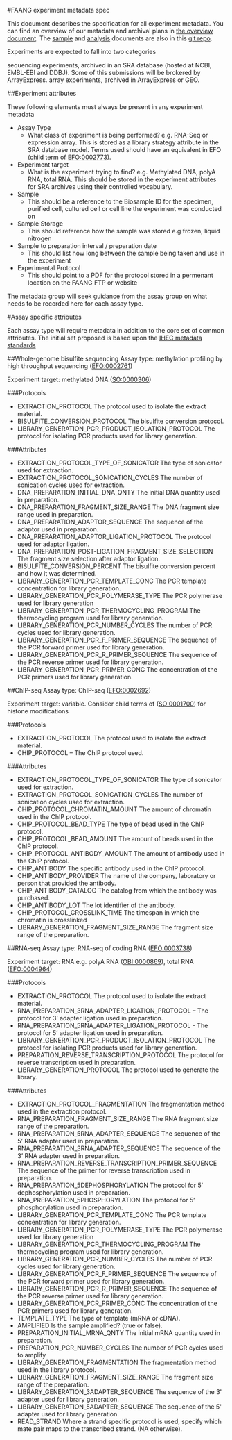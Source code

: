 #FAANG experiment metadata spec

This document describes the specification for all experiment metadata. You can find an overview of our metadata and archival plans in [the overview document](faang_metadata_overview.md). The [sample](faang_sample_metadata.md) and [analysis](faang_analysis_metadata.md) documents are also in this [git repo](https://github.com/FAANG/faang-metadata).

Experiments are expected to fall into two categories 

sequencing experiments, archived in an SRA database (hosted at NCBI, EMBL-EBI and DDBJ). Some of this submissions will be brokered by ArrayExpress.
array experiments, archived in ArrayExpress or GEO. 

##Experiment attributes

These following elements must always be present in any experiment metadata

* Assay Type
	* What class of experiment is being performed? e.g. RNA-Seq or expression array. This is stored as a library strategy attribute in the SRA database model. Terms used should have an equivalent in EFO (child term of [EFO:0002773](http://www.ebi.ac.uk/ontology-lookup/browse.do?ontName=EFO&termId=EFO%3A0002773&termName=assay%20by%20instrument)).
* Experiment target
	* What is the experiment trying to find? e.g. Methylated DNA, polyA RNA, total RNA. This should be stored in the experiment attributes for SRA archives using their controlled vocabulary.
* Sample
	* This should be a reference to the Biosample ID for the specimen, purified cell, cultured cell or cell line the experiment was conducted  on
* Sample Storage
	* This should reference how the sample was stored e.g frozen, liquid nitrogen
* Sample to preparation interval / preparation date 
	* This should list how long between the sample being taken and use in the experiment
* Experimental Protocol
	* This should point to a PDF for the protocol stored in a permenant location on the FAANG FTP or website


The metadata group will seek guidance from the assay group on what needs to be recorded here for each assay type.

#Assay specific attributes

Each assay type will require metadata in addition to the core set of common attributes. The initial set proposed is based upon the [IHEC metadata standards](http://ihec-epigenomes.org/research/reference-epigenome-standards/)

##Whole-genome bisulfite sequencing
Assay type: methylation profiling by high throughput sequencing ([EFO:0002761](http://www.ebi.ac.uk/efo/EFO_0002761))

Experiment target: methylated DNA ([SO:0000306](http://www.sequenceontology.org/browser/current_svn/term/SO:0000306))

###Protocols
- EXTRACTION_PROTOCOL The protocol used to isolate the extract material.
- BISULFITE_CONVERSION_PROTOCOL The bisulfite conversion protocol.
- LIBRARY_GENERATION_PCR_PRODUCT_ISOLATION_PROTOCOL The protocol for isolating PCR products used for library generation.

###Attributes

- EXTRACTION_PROTOCOL_TYPE_OF_SONICATOR The type of sonicator used for extraction.
- EXTRACTION_PROTOCOL_SONICATION_CYCLES The number of sonication cycles used for extraction.
- DNA_PREPARATION_INITIAL_DNA_QNTY The initial DNA quantity used in preparation.
- DNA_PREPARATION_FRAGMENT_SIZE_RANGE The DNA fragment size range used in preparation.
- DNA_PREPARATION_ADAPTOR_SEQUENCE The sequence of the adaptor used in preparation.
- DNA_PREPARATION_ADAPTOR_LIGATION_PROTOCOL The protocol used for adaptor ligation.
- DNA_PREPARATION_POST-LIGATION_FRAGMENT_SIZE_SELECTION The fragment size selection after adaptor ligation.
- BISULFITE_CONVERSION_PERCENT The bisulfite conversion percent and how it was determined.
- LIBRARY_GENERATION_PCR_TEMPLATE_CONC The PCR template concentration for library generation.
- LIBRARY_GENERATION_PCR_POLYMERASE_TYPE The PCR polymerase used for library generation
- LIBRARY_GENERATION_PCR_THERMOCYCLING_PROGRAM The thermocycling program used for library generation.
- LIBRARY_GENERATION_PCR_NUMBER_CYCLES The number of PCR cycles used for library generation.
- LIBRARY_GENERATION_PCR_F_PRIMER_SEQUENCE The sequence of the PCR forward primer used for library generation.
- LIBRARY_GENERATION_PCR_R_PRIMER_SEQUENCE The sequence of the PCR reverse primer used for library generation.
- LIBRARY_GENERATION_PCR_PRIMER_CONC The concentration of the PCR primers used for library generation.

##ChIP-seq
Assay type: ChIP-seq ([EFO:0002692](http://www.ebi.ac.uk/efo/EFO_0002692))

Experiment target: variable. Consider child terms of ([SO:0001700](http://www.sequenceontology.org/browser/current_svn/term/SO:0001700)) for histone modifications

###Protocols
- EXTRACTION_PROTOCOL The protocol used to isolate the extract material.
- CHIP_PROTOCOL – The ChIP protocol used.

###Attributes
 
- EXTRACTION_PROTOCOL_TYPE_OF_SONICATOR The type of sonicator used for extraction.
- EXTRACTION_PROTOCOL_SONICATION_CYCLES The number of sonication cycles used for extraction.
- CHIP_PROTOCOL_CHROMATIN_AMOUNT The amount of chromatin used in the ChIP protocol.
- CHIP_PROTOCOL_BEAD_TYPE The type of bead used in the ChIP protocol.
- CHIP_PROTOCOL_BEAD_AMOUNT The amount of beads used in the ChIP protocol.
- CHIP_PROTOCOL_ANTIBODY_AMOUNT The amount of antibody used in the ChIP protocol.
- CHIP_ANTIBODY The specific antibody used in the ChIP protocol.
- CHIP_ANTIBODY_PROVIDER The name of the company, laboratory or person that provided the antibody.
- CHIP_ANTIBODY_CATALOG The catalog from which the antibody was purchased.
- CHIP_ANTIBODY_LOT The lot identifier of the antibody.
- CHIP_PROTOCOL_CROSSLINK_TIME The timespan in which the chromatin is crosslinked
- LIBRARY_GENERATION_FRAGMENT_SIZE_RANGE The fragment size range of the preparation.

##RNA-seq
Assay type: RNA-seq of coding RNA ([EFO:0003738](http://www.ebi.ac.uk/efo/EFO_0003738))

Experiment target: RNA e.g. polyA RNA ([OBI:0000869](http://purl.obolibrary.org/obo/OBI_0000869)), total RNA ([EFO:0004964](http://www.ebi.ac.uk/efo/EFO_0004964))

###Protocols
- EXTRACTION_PROTOCOL The protocol used to isolate the extract material.
- RNA_PREPARATION_3RNA_ADAPTER_LIGATION_PROTOCOL – The protocol for 3’ adapter ligation used in preparation.
- RNA_PREPARATION_5RNA_ADAPTER_LIGATION_PROTOCOL - The protocol for 5’ adapter ligation used in preparation.
- LIBRARY_GENERATION_PCR_PRODUCT_ISOLATION_PROTOCOL The protocol for isolating PCR products used for library generation.
- PREPARATION_REVERSE_TRANSCRIPTION_PROTOCOL The protocol for reverse transcription used in preparation.
- LIBRARY_GENERATION_PROTOCOL The protocol used to generate the library.

###Attributes
- EXTRACTION_PROTOCOL_FRAGMENTATION The fragmentation method used in the extraction protocol.
- RNA_PREPARATION_FRAGMENT_SIZE_RANGE The RNA fragment size range of the preparation.
- RNA_PREPARATION_5RNA_ADAPTER_SEQUENCE The sequence of the 5’ RNA adapter used in preparation.
- RNA_PREPARATION_3RNA_ADAPTER_SEQUENCE The sequence of the 3’ RNA adapter used in preparation.
- RNA_PREPARATION_REVERSE_TRANSCRIPTION_PRIMER_SEQUENCE The sequence of the primer for reverse transcription used in preparation.
- RNA_PREPARATION_5DEPHOSPHORYLATION The protocol for 5’ dephosphorylation used in preparation.
- RNA_PREPARATION_5PHOSPHORYLATION The protocol for 5’ phosphorylation used in preparation.
- LIBRARY_GENERATION_PCR_TEMPLATE_CONC The PCR template concentration for library generation.
- LIBRARY_GENERATION_PCR_POLYMERASE_TYPE The PCR polymerase used for library generation
- LIBRARY_GENERATION_PCR_THERMOCYCLING_PROGRAM The thermocycling program used for library generation.
- LIBRARY_GENERATION_PCR_NUMBER_CYCLES The number of PCR cycles used for library generation.
- LIBRARY_GENERATION_PCR_F_PRIMER_SEQUENCE The sequence of the PCR forward primer used for library generation.
- LIBRARY_GENERATION_PCR_R_PRIMER_SEQUENCE The sequence of the PCR reverse primer used for library generation.
- LIBRARY_GENERATION_PCR_PRIMER_CONC The concentration of the PCR primers used for library generation.
- TEMPLATE_TYPE The type of template (mRNA or cDNA). 
- AMPLIFIED Is the sample amplified? (true or false).
- PREPARATION_INITIAL_MRNA_QNTY The initial mRNA quantity used in preparation.
- PREPARATION_PCR_NUMBER_CYCLES The number of PCR cycles used to amplify
- LIBRARY_GENERATION_FRAGMENTATION The fragmentation method used in the library protocol.
- LIBRARY_GENERATION_FRAGMENT_SIZE_RANGE The fragment size range of the preparation.
- LIBRARY_GENERATION_3ADAPTER_SEQUENCE The sequence of the 3' adapter used for library generation.
- LIBRARY_GENERATION_5ADAPTER_SEQUENCE The sequence of the 5' adapter used for library generation.
- READ_STRAND Where a strand specific protocol is used, specify which mate pair maps to the transcribed strand. (NA otherwise).

